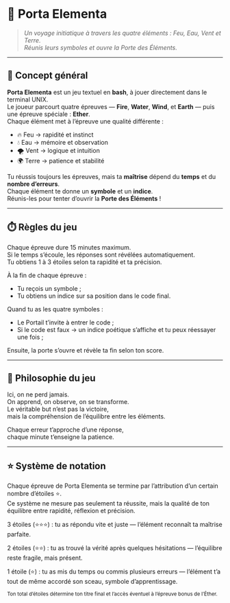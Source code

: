 # 🌌 Porta Elementa
> *Un voyage initiatique à travers les quatre éléments : Feu, Eau, Vent et Terre.*  
> *Réunis leurs symboles et ouvre la Porte des Éléments.*

---
## 🧭 Concept général

**Porta Elementa** est un jeu textuel en **bash**, à jouer directement dans le terminal UNIX.  
Le joueur parcourt quatre épreuves — **Fire**, **Water**, **Wind**, et **Earth** — puis une épreuve spéciale : **Ether**.  
Chaque élément met à l’épreuve une qualité différente :  
- 🔥 Feu → rapidité et instinct  
- 💧 Eau → mémoire et observation  
- 🌪️ Vent → logique et intuition  
- 🌍 Terre → patience et stabilité  

Tu réussis toujours les épreuves, mais ta **maîtrise** dépend du **temps** et du **nombre d’erreurs**.  
Chaque élément te donne un **symbole** et un **indice**.  
Réunis-les pour tenter d’ouvrir la **Porte des Éléments** !

---
## ⏱️ Règles du jeu

Chaque épreuve dure 15 minutes maximum.  
Si le temps s’écoule, les réponses sont révélées automatiquement.  
Tu obtiens 1 à 3 étoiles selon ta rapidité et ta précision.  

À la fin de chaque épreuve :
- Tu reçois un symbole ;
- Tu obtiens un indice sur sa position dans le code final.
  
Quand tu as les quatre symboles :
- Le Portail t’invite à entrer le code ;
- Si le code est faux → un indice poétique s’affiche et tu peux réessayer une fois ;
  
Ensuite, la porte s’ouvre et révèle ta fin selon ton score.

---
## 🔮 Philosophie du jeu

Ici, on ne perd jamais.  
On apprend, on observe, on se transforme.  
Le véritable but n’est pas la victoire,  
mais la compréhension de l’équilibre entre les éléments.  

Chaque erreur t’approche d’une réponse,  
chaque minute t’enseigne la patience.  

---
## ⭐ Système de notation

Chaque épreuve de Porta Elementa se termine par l’attribution d’un certain nombre d’étoiles ⭐.  
Ce système ne mesure pas seulement ta réussite, mais la qualité de ton équilibre entre rapidité, réflexion et précision.

3 étoiles (⭐⭐⭐) : tu as répondu vite et juste — l’élément reconnaît ta maîtrise parfaite.

2 étoiles (⭐⭐) : tu as trouvé la vérité après quelques hésitations — l’équilibre reste fragile, mais présent.

1 étoile (⭐) : tu as mis du temps ou commis plusieurs erreurs — l’élément t’a tout de même accordé son sceau, symbole d’apprentissage.

<small>Ton total d’étoiles détermine ton titre final et l’accès éventuel à l’épreuve bonus de l’Éther.</small>
